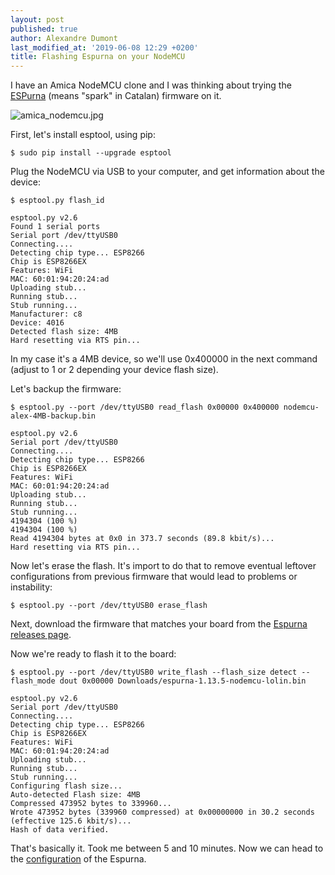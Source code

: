 ```yaml
---
layout: post
published: true
author: Alexandre Dumont
last_modified_at: '2019-06-08 12:29 +0200'
title: Flashing Espurna on your NodeMCU
---
```

I have an Amica NodeMCU clone and I was thinking about trying the [ESPurna](https://github.com/xoseperez/espurna/wiki/Hardware) (means "spark" in Catalan) firmware on it.

![amica_nodemcu.jpg]({{site.baseurl}}/images/amica_nodemcu.jpg)

First, let's install esptool, using pip:

```nosynthax
$ sudo pip install --upgrade esptool
```

Plug the NodeMCU via USB to your computer, and get information about the device:

```nosynthax
$ esptool.py flash_id

esptool.py v2.6
Found 1 serial ports
Serial port /dev/ttyUSB0
Connecting....
Detecting chip type... ESP8266
Chip is ESP8266EX
Features: WiFi
MAC: 60:01:94:20:24:ad
Uploading stub...
Running stub...
Stub running...
Manufacturer: c8
Device: 4016
Detected flash size: 4MB
Hard resetting via RTS pin...
```

In my case it's a 4MB device, so we'll use 0x400000 in the next command (adjust to 1 or 2 depending your device flash size).

Let's backup the firmware:

```nosynthax
$ esptool.py --port /dev/ttyUSB0 read_flash 0x00000 0x400000 nodemcu-alex-4MB-backup.bin

esptool.py v2.6
Serial port /dev/ttyUSB0
Connecting....
Detecting chip type... ESP8266
Chip is ESP8266EX
Features: WiFi
MAC: 60:01:94:20:24:ad
Uploading stub...
Running stub...
Stub running...
4194304 (100 %)
4194304 (100 %)
Read 4194304 bytes at 0x0 in 373.7 seconds (89.8 kbit/s)...
Hard resetting via RTS pin...
```

Now let's erase the flash. It's import to do that to remove eventual leftover configurations from previous firmware that would lead to problems or instability:

```nosynthax
$ esptool.py --port /dev/ttyUSB0 erase_flash
```

Next, download the firmware that matches your board from the [Espurna releases page](https://github.com/xoseperez/espurna/releases/).

Now we're ready to flash it to the board:

```nosynthax
$ esptool.py --port /dev/ttyUSB0 write_flash --flash_size detect --flash_mode dout 0x00000 Downloads/espurna-1.13.5-nodemcu-lolin.bin

esptool.py v2.6
Serial port /dev/ttyUSB0
Connecting....
Detecting chip type... ESP8266
Chip is ESP8266EX
Features: WiFi
MAC: 60:01:94:20:24:ad
Uploading stub...
Running stub...
Stub running...
Configuring flash size...
Auto-detected Flash size: 4MB
Compressed 473952 bytes to 339960...
Wrote 473952 bytes (339960 compressed) at 0x00000000 in 30.2 seconds (effective 125.6 kbit/s)...
Hash of data verified.
```

That's basically it. Took me between 5 and 10 minutes. Now we can head to the [configuration](https://github.com/xoseperez/espurna/wiki/Configuration) of the Espurna.